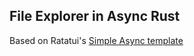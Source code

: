 ## File Explorer in Async Rust

Based on Ratatui's [Simple Async template](https://github.com/ratatui/templates/tree/main/simple-async)


